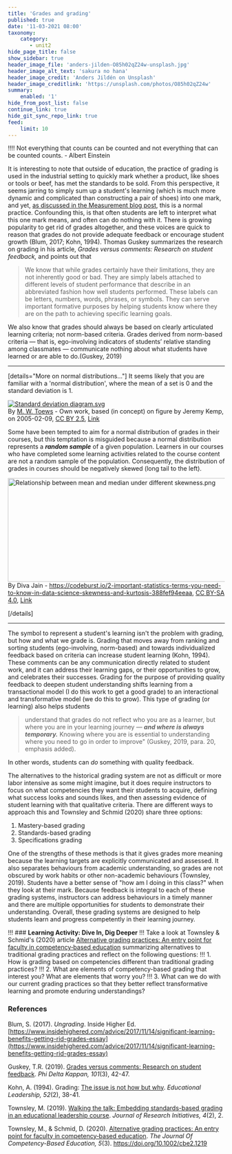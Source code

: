 ```yaml
---
title: 'Grades and grading'
published: true
date: '11-03-2021 08:00'
taxonomy:
    category:
       - unit2
hide_page_title: false
show_sidebar: true
header_image_file: 'anders-jilden-O85h02qZ24w-unsplash.jpg'
header_image_alt_text: 'sakura no hana'
header_image_credit: 'Anders Jildén on Unsplash'
header_image_creditlink: 'https://unsplash.com/photos/O85h02qZ24w'
summary:
    enabled: '1'
hide_from_post_list: false
continue_link: true
hide_git_sync_repo_link: true
feed:
    limit: 10
---
```


!!!! Not everything that counts can be counted and not everything that can be counted counts. - Albert Einstein

It is interesting to note that outside of education, the practice of grading is used in the industrial setting to quickly mark whether a product, like shoes or tools or beef, has met the standards to be sold.  From this perspective, it seems jarring to simply sum up a student's learning (which is much more dynamic and complicated than constructing a pair of shoes) into one mark, and yet, [as discussed in the Measurement blog post](https://multi-access.twu.ca/tone/tone21/blog/measurement), this is a normal practice. Confounding this, is that often students are left to interpret what this one mark means, and often can do nothing with it. There is growing popularity to get rid of grades altogether, and these voices are quick to reason that grades do not provide adequate feedback or encourage student growth (Blum, 2017;  Kohn, 1994). Thomas Guskey summarizes the research on grading in his article, *Grades versus comments: Research on student feedback,* and points out that

> We know that while grades certainly have their limitations, they are not inherently good or bad. They are simply labels attached to different levels of student performance that describe in an abbreviated fashion how well students performed. These labels can be letters, numbers, words, phrases, or symbols. They can serve important formative purposes by helping students know where they are on the path to achieving specific learning goals.

We also know that grades should always be based on clearly articulated learning criteria; not norm-based criteria. Grades derived from norm-based criteria — that is, ego-involving indicators of students’ relative standing among classmates — communicate nothing about what students have learned or are able to do.(Guskey, 2019)

---

[details="More on normal distributions..."]
It seems likely that you are familiar with a 'normal distribution', where the mean of a set is 0 and the standard deviation is 1.

<p><a href="https://commons.wikimedia.org/wiki/File:Standard_deviation_diagram.svg#/media/File:Standard_deviation_diagram.svg"><img src="https://upload.wikimedia.org/wikipedia/commons/thumb/8/8c/Standard_deviation_diagram.svg/1200px-Standard_deviation_diagram.svg.png" alt="Standard deviation diagram.svg"></a><br>By <a href="//commons.wikimedia.org/wiki/User:Mwtoews" title="User:Mwtoews">M. W. Toews</a> - <span class="int-own-work" lang="en">Own work</span>, based (in concept) on figure by Jeremy Kemp, on 2005-02-09, <a href="https://creativecommons.org/licenses/by/2.5" title="Creative Commons Attribution 2.5">CC BY 2.5</a>, <a href="https://commons.wikimedia.org/w/index.php?curid=1903871">Link</a></p>

Some have been tempted to aim for a normal distribution of grades in their courses, but this temptation is misguided because a normal distribution represents a ***random sample*** of a given population. Learners in our courses who have completed some learning activities related to the course content are not a random sample of the population. Consequently, the distribution of grades in courses should be negatively skewed (long tail to the left).

<p><a href="https://commons.wikimedia.org/wiki/File:Relationship_between_mean_and_median_under_different_skewness.png#/media/File:Relationship_between_mean_and_median_under_different_skewness.png"><img src="https://upload.wikimedia.org/wikipedia/commons/c/cc/Relationship_between_mean_and_median_under_different_skewness.png" alt="Relationship between mean and median under different skewness.png" width="640" height="241"></a><br>By Diva Jain - <a rel="nofollow" class="external free" href="https://codeburst.io/2-important-statistics-terms-you-need-to-know-in-data-science-skewness-and-kurtosis-388fef94eeaa">https://codeburst.io/2-important-statistics-terms-you-need-to-know-in-data-science-skewness-and-kurtosis-388fef94eeaa</a>, <a href="https://creativecommons.org/licenses/by-sa/4.0" title="Creative Commons Attribution-Share Alike 4.0">CC BY-SA 4.0</a>, <a href="https://commons.wikimedia.org/w/index.php?curid=84219892">Link</a></p>

[/details]

---

The symbol to represent a student's learning isn't the problem with grading, but how and what we grade is. Grading that moves away from ranking and sorting students (ego-involving, norm-based) and towards individualized feedback based on criteria can increase student learning (Kohn, 1994). These comments can be any communication directly related to student work, and it can address their learning gaps, or their opportunities to grow, and celebrates their successes.  Grading for the purpose of providing quality feedback to deepen student understanding shifts learning from a transactional model (I do this work to get a good grade) to an interactional and transformative model (we do this to grow).  This type of grading (or learning) also helps students

> understand that grades do not reflect who you are as a learner, but where you are in your learning journey — ***and where is always temporary.*** Knowing where you are is essential to understanding where you need to go in order to improve" (Guskey, 2019, para. 20, emphasis added).  

In other words, students can *do* something with quality feedback.  

The alternatives to the historical grading system are not as difficult or more labor intensive as some might imagine, but it does require instructors to focus on what competencies they want their students to acquire, defining what success looks and sounds likes, and then assessing evidence of student learning with that qualitative criteria.  There are different ways to approach this and Townsley and Schmid (2020) share three options:

1. Mastery-based grading
2. Standards-based grading
3. Specifications grading

One of the strengths of these methods is that it gives grades more meaning because the learning targets are explicitly communicated and assessed.  It also separates behaviours from academic understanding, so grades are not obscured by work habits or other non-academic behaviours (Townsley, 2019).  Students have a better sense of "how am I doing in this class?" when they look at their mark.  Because feedback is integral to each of these grading systems, instructors can address behaviours in a timely manner and there are multiple opportunities for students to demonstrate their understanding. Overall, these grading systems are designed to help students learn and progress competently in their learning journey.

!!! ### **Learning Activity: Dive In, Dig Deeper**
!!! Take a look at Townsley & Schmid's (2020) article [Alternative grading practices: An entry point for faculty in competency‐based education](https://onlinelibrary.wiley.com/doi/10.1002/cbe2.1219) summarizing alternatives to traditional grading practices and reflect on the following questions:
!!! 1. How is grading based on competencies different than traditional grading practices?
!!! 2. What are elements of competency-based grading that interest you?  What are elements that worry you?
!!! 3. What can we do with our current grading practices so that they better reflect transformative learning and promote enduring understandings?


### References

Blum, S. (2017). *Ungrading*. Inside Higher Ed. [https://www.insidehighered.com/advice/2017/11/14/significant-learning-benefits-getting-rid-grades-essay](https://www.insidehighered.com/advice/2017/11/14/significant-learning-benefits-getting-rid-grades-essay)

Guskey, T.R. (2019). [Grades versus comments: Research on student feedback](https://kappanonline.org/grades-versus-comments-research-student-feedback-guskey/). *Phi Delta Kappan, 101*(3), 42-47.

Kohn, A. (1994). Grading: [The issue is not how but why](https://www.alfiekohn.org/article/grading/). *Educational Leadership, 52*(2), 38-41.

Townsley, M. (2019). [Walking the talk: Embedding standards-based grading in an educational leadership course](https://digitalcommons.uncfsu.edu/jri/vol4/iss2/2/). *Journal of Research Initiatives, 4*(2), 2.

Townsley, M., & Schmid, D. (2020). [Alternative grading practices: An entry point for faculty in competency‐based education](https://onlinelibrary.wiley.com/doi/10.1002/cbe2.1219). *The Journal Of Competency-Based Education, 5*(3). https://doi.org/10.1002/cbe2.1219
